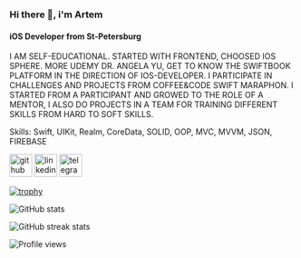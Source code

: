 ### Hi there 👋,  i'm Artem
#### iOS Developer from St-Petersburg
I AM SELF-EDUCATIONAL.
STARTED WITH FRONTEND, CHOOSED IOS SPHERE. MORE UDEMY DR. ANGELA YU, GET TO KNOW THE SWIFTBOOK PLATFORM IN THE DIRECTION OF IOS-DEVELOPER. I PARTICIPATE IN CHALLENGES AND PROJECTS FROM COFFEE&CODE
SWIFT MARAPHON. I STARTED FROM A PARTICIPANT AND GROWED TO THE ROLE OF A MENTOR, I ALSO DO PROJECTS IN A TEAM FOR TRAINING DIFFERENT SKILLS FROM HARD TO SOFT SKILLS.

Skills: Swift, UIKit, Realm, CoreData, SOLID, OOP, MVC, MVVM, JSON, FIREBASE



[<img src='https://cdn.jsdelivr.net/npm/simple-icons@3.0.1/icons/github.svg' alt='github' height='40'>](https://github.com/skifih4x)  [<img src='https://cdn.jsdelivr.net/npm/simple-icons@3.0.1/icons/linkedin.svg' alt='linkedin' height='40'>](https://www.linkedin.com/in/artem-orlov-ab4942100//)  [<img src='https://cdn.jsdelivr.net/npm/simple-icons@3.0.1/icons/telegram.svg' alt='telegram' height='40'>](https://t.me/skifih4x)  

[![trophy](https://github-profile-trophy.vercel.app/?username=skifih4x)](https://github.com/ryo-ma/github-profile-trophy)

![GitHub stats](https://github-readme-stats.vercel.app/api?username=skifih4x&show_icons=true&count_private=true)  

![GitHub streak stats](https://streak-stats.demolab.com/?user=skifih4x)  

![Profile views](https://gpvc.arturio.dev/skifih4x)  
